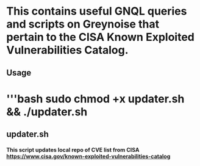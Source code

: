 # This contains useful GNQL queries and scripts on Greynoise that pertain to the CISA Known Exploited Vulnerabilities Catalog.

## Usage
'''bash
sudo chmod +x updater.sh && ./updater.sh
=======
## updater.sh
#### This script updates local repo of CVE list from CISA https://www.cisa.gov/known-exploited-vulnerabilities-catalog

